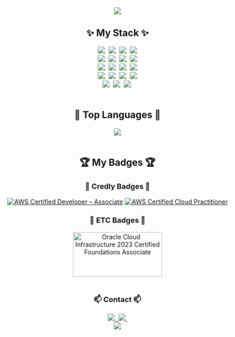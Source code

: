 <div align="center">
  <img src="https://capsule-render.vercel.app/api?type=waving&height=300&color=00ADD8&text=JJang-go-nl-Github!!&animation=fadeIn&fontColor=ffffff&fontAlignY=15">
</div>

<h2 align="center">✨ My Stack ✨</h2>
<div align="center">
  <img src="https://img.shields.io/badge/go-00ADD8?style=for-the-badge&logo=go&logoColor=white">&nbsp
  <img src="https://img.shields.io/badge/python-3776AB?style=for-the-badge&logo=python&logoColor=white"/>&nbsp
  <img src="https://img.shields.io/badge/cpp-00599C?style=for-the-badge&logo=cplusplus&logoColor=white">&nbsp
  <img src="https://img.shields.io/badge/terraform-844FBA?style=for-the-badge&logo=terraform&logoColor=white">
</div>
<div align="center">
  <img src="https://img.shields.io/badge/AWS-232F3E?style=for-the-badge&logo=amazonaws&logoColor=white">&nbsp
  <img src="https://img.shields.io/badge/GCP-4285F4?style=for-the-badge&logo=googlecloud&logoColor=white">&nbsp
  <img src="https://img.shields.io/badge/AZURE-0078D4?style=for-the-badge&logo=microsoftazure&logoColor=white">&nbsp
  <img src="https://img.shields.io/badge/OCI-F80000?style=for-the-badge&logo=oracle&logoColor=white">
</div>
<div align="center">
  <img src="https://img.shields.io/badge/openstack-ED1944?style=for-the-badge&logo=openstack&logoColor=white">&nbsp
  <img src="https://img.shields.io/badge/cloudstack-2AA5DC?style=for-the-badge&logo=apachecloudstack&logoColor=white">&nbsp
  <img src="https://img.shields.io/badge/docker-2496ED?style=for-the-badge&logo=docker&logoColor=white">&nbsp
  <img src="https://img.shields.io/badge/kubernetes-326CE5?style=for-the-badge&logo=kubernetes&logoColor=white">
</div>
<div align="center">
  <img src="https://img.shields.io/badge/vscode-007ACC?style=for-the-badge&logo=visualstudiocode&logoColor=white">&nbsp
  <img src="https://img.shields.io/badge/github-181717?style=for-the-badge&logo=github&logoColor=white">&nbsp
  <img src="https://img.shields.io/badge/slack-4A154B?style=for-the-badge&logo=slack&logoColor=white">&nbsp
  <img src="https://img.shields.io/badge/notion-000000?style=for-the-badge&logo=notion&logoColor=white">
</div>
<div align="center">
  <img src="https://img.shields.io/badge/windows-0078D4?style=for-the-badge&logo=windows&logoColor=white">&nbsp
  <img src="https://img.shields.io/badge/ubuntu-E95420?style=for-the-badge&logo=ubuntu&logoColor=white">&nbsp
  <img src="https://img.shields.io/badge/centos-262577?style=for-the-badge&logo=centos&logoColor=white">&nbsp
</div>
<br>

<h2 align="center">🥇 Top Languages 🥇</h2>
<div align="center">
  <img src="https://github-readme-stats.vercel.app/api/top-langs/?username=jjang-go&hide_progress=true">
</div>
<br>

<h2 align="center">🏆 My Badges 🏆</h2>
<h3 align="center">🎊 Credly Badges 🎊</h3>
<div align="center">
  
<!--START_SECTION:badges-->
[![AWS Certified Developer – Associate](https://images.credly.com/size/100x100/images/b9feab85-1a43-4f6c-99a5-631b88d5461b/image.png)](http://www.credly.com/badges/5085dbe3-e4e9-47ea-bbd7-8c5d0c28329a "AWS Certified Developer – Associate")
[![AWS Certified Cloud Practitioner](https://images.credly.com/size/100x100/images/00634f82-b07f-4bbd-a6bb-53de397fc3a6/image.png)](http://www.credly.com/badges/6e07fa91-53e7-44c8-9f6a-42bb493e6c83 "AWS Certified Cloud Practitioner")
<!--END_SECTION:badges-->
<h3 align="center">🎊 ETC Badges 🎊</h3>
<a href="https://catalog-education.oracle.com/pls/certview/sharebadge?id=6A17B4140556BC9DA641C0C2B74D33AC56D8E06D296FC542FD3CA4E2F47C99A8" target="_blank" rel="noopener noreferrer">
  <img src="https://brm-workforce.oracle.com/pdf/certview/images/OCIF2023CA.png" alt="Oracle Cloud Infrastructure 2023 Certified Foundations Associate" width="200" height="100">
</a>
</div>
<br>

<h3 align="center">📫 Contact 📫</h3>
<div align="center">
  <a href="https://jjang-go.notion.site/8923632be7d2479f907aaf88108cbebb?pvs=4">
    <img src="https://img.shields.io/badge/notion-000000?style=for-the-badge&logo=notion&logoColor=white" />&nbsp
  </a>
  <a href="mailto:tykim9532@gmail.com">
    <img
      src="https://img.shields.io/badge/tykim9532@gmail.com-D14836?style=for-the-badge&logo=gmail&logoColor=white"/>&nbsp
  </a>
</div>

<div align="center">
  <img src="https://capsule-render.vercel.app/api?type=waving&height=250&color=00ADD8&section=footer">
</div>
